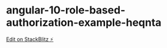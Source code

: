 # angular-10-role-based-authorization-example-heqnta

[Edit on StackBlitz ⚡️](https://stackblitz.com/edit/angular-10-role-based-authorization-example-heqnta)